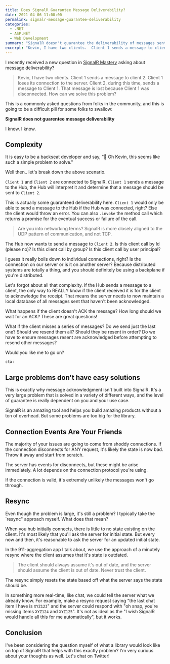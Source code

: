 ```yaml
---
title: Does SignalR Guarantee Message Deliverability?
date: 2021-04-06 11:00:00
permalink: signalr-message-guarantee-deliverability
categories:
  - .NET
  - ASP.NET
  - Web Development
summary: "SignalR doesn't guarantee the deliverability of messages sent from the server.  This might be a problem for you, so let's discuss the problem and why SignalR doesn't try to solve it automatically."
excerpt: "Kevin, I have two clients.  Client 1 sends a message to client 2.  Client 1 loses its connection to the server.  Client 2, during this time, sends a message to Client 1.  That message is lost because Client 1 was disconnected.  How can we solve this problem?"
---
```


I recently received a new question in [SignalR Mastery](https://www.udemy.com/course/signalr-mastery/learn/?referralCode=5F129296A976F8353B79) asking about message deliverability?

> Kevin, I have two clients.  Client 1 sends a message to client 2.  Client 1 loses its connection to the server.  Client 2, during this time, sends a message to Client 1.  That message is lost because Client 1 was disconnected.  How can we solve this problem?

This is a commonly asked questions from folks in the community, and this is going to be a difficult pill for some folks to swallow:

**SignalR does not guarentee message deliverability**

I know.  I know.  

## Complexity

It is easy to be a backseat developer and say, "🧐 Oh Kevin, this seems like such a simple problem to solve."

Well then.. let's break down the above scenario.

`Client 1` and `Client 2` are connected to SignalR.  `Client 1` sends a message to the Hub, the Hub will interpret it and determine that a message should be sent to `Client 2`.  

This is actually some guaranteed deliverability here.  `Client 1` would only be able to send a message to the Hub if the Hub was connected, right?  Else the client would throw an error.  You can also `.invoke` the method call which returns a promise for the eventual success or failure of the call.  

> Are you into networking terms?  SignalR is more closely aligned to the UDP pattern of communication, and not TCP.

The Hub now wants to send a message to `Client 2`.  Is this client call by Id (please no)?  Is this client call by group?  Is this client call by user principal?  

I guess it really boils down to individual connections, right?  Is the connection on our server or is it on another server?  Because distributed systems are totally a thing, and you should definitely be using a backplane if you're distributed.  

Let's forgot about all that complexity.  If the Hub sends a message to a client, the only way to REALLY know if the client received it is for the client to acknowledge the receipt.  That means the server needs to now maintain a local database of all messages sent that haven't been acknowledged.  

What happens if the client doesn't ACK the message?  How long should we wait for an ACK?  These are great questions!

What if the client misses a series of messages?  Do we send just the last one?  Should we resend them all?  Should they be resent in order?  Do we have to ensure messages resent are acknowledged before attempting to resend other messages?

Would you like me to go on?

`cta: `

## Large problems don't have easy solutions

This is exactly why message acknowledgment isn't built into SignalR.  It's a very large problem that is solved in a variety of different ways, and the level of guarantee is really dependent on you and your use case.  

SignalR is an amazing tool and helps you build amazing products without a ton of overhead.  But some problems are too big for the library.  

## Connection Events Are Your Friends

The majority of your issues are going to come from shoddy connections.  If the connection disconnects for ANY request, it's likely the state is now bad.  Throw it away and start from scratch.

The server has events for disconnects, but these might be arise immediately.  A lot depends on the connection protocol you're using.  

If the connection is valid, it's extremely unlikely the messages won't go through.  

## Resync

Even though the problem is large, it's still a problem?  I typically take the `resync" approach myself.  What does that mean?

When you hub initially connects, there is little to no state existing on the client.  It's most likely that you'll ask the server for initial state.  But every now and then, it's reasonable to ask the server for an updated initial state.

In the 911-aggregation app I talk about, we use the approach of a minutely resync where the client assumes that it's state is outdated.

> The client should always assume it's out of date, and the server should assume the client is out of date.  Never trust the client.

The resync simply resets the state based off what the server says the state should be.

In something more real-time, like chat, we could tell the server what we already know.  For example, make a resync request saying "the last chat item I have is `XYZ123`" and the server could respond with "oh snap, you're missing items `XYZ124` and `XYZ125`".  It's not as ideal as the "I wish SignalR would handle all this for me automatically", but it works.

## Conclusion

I've been considering the question myself of what a library would look like on top of SignalR that helps with this exactly problem?  I'm very curious about your thoughts as well.  Let's chat on Twitter!